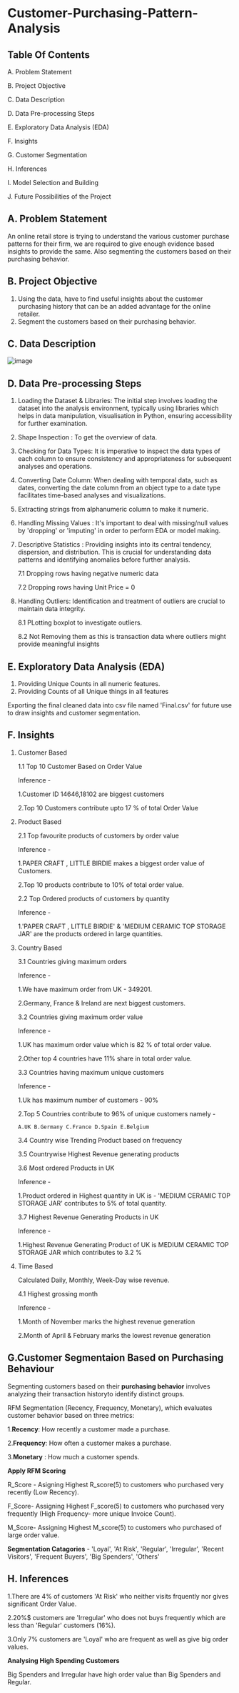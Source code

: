 # Customer-Purchasing-Pattern-Analysis
## Table Of Contents
A. Problem Statement
 
B. Project Objective
 
C. Data Description

D. Data Pre-processing Steps

E. Exploratory Data Analysis (EDA)

F. Insights

G. Customer Segmentation

H. Inferences

I. Model Selection and Building

J. Future Possibilities of the Project

## A. Problem Statement
An online retail store is trying to understand the various customer purchase patterns for their firm, we are required to give enough evidence based insights
to provide the same.
Also segmenting the customers based on their purchasing behavior.

## B. Project Objective
1. Using the data, have to find useful insights about the customer purchasing history
that can be an added advantage for the online retailer.
2. Segment the customers based on their purchasing behavior.

## C. Data Description
![image](https://github.com/user-attachments/assets/d2302b9d-7154-41e0-84c0-afad10defdcb)


## D. Data Pre-processing Steps
1. Loading the Dataset & Libraries: The initial step involves loading the dataset into the analysis environment, typically using libraries which helps in data manipulation, visualisation in Python, ensuring accessibility for further examination.
2. Shape Inspection : To get the overview of data.
3. Checking for Data Types: It is imperative to inspect the data types of each column to ensure consistency and appropriateness for subsequent analyses and operations.
4. Converting Date Column: When dealing with temporal data, such as dates, converting the date column from an object type to a date type facilitates time-based analyses and visualizations.
5. Extracting strings from alphanumeric column to make it numeric.
6. Handling Missing Values : It's important to deal with missing/null values by 'dropping' or 'imputing' in order to perform EDA or model making.
7. Descriptive Statistics : Providing insights into its central tendency, dispersion, and distribution. This is crucial for understanding data patterns and identifying anomalies before further analysis.
   
   7.1 Dropping rows having negative numeric data
   
   7.2 Dropping rows having Unit Price = 0  
8. Handling Outliers: Identification and treatment of outliers are crucial to maintain data integrity.

   8.1 PLotting boxplot to investigate outliers.
   
   8.2 Not Removing them as this is transaction data where outliers might provide meaningful insights

## E. Exploratory Data Analysis (EDA)
1. Providing Unique Counts in all numeric features.
2. Providing Counts of all Unique things in all features

Exporting the final cleaned data into csv file named 'Final.csv' for future use to draw insights and customer segmentation.

## F. Insights
1. Customer Based
   
   1.1 Top 10 Customer Based on Order Value
   
   Inference -
   
   1.Customer ID 14646,18102 are biggest customers
   
   2.Top 10 Customers contribute upto 17 % of total Order Value
2. Product Based
   
   2.1 Top favourite products of customers by order value
   
   Inference -
   
   1.PAPER CRAFT , LITTLE BIRDIE makes a biggest order value of Customers.
   
   2.Top 10 products contribute to 10% of total order value.
   
   2.2 Top Ordered products of customers by quantity
   
   Inference -
   
   1.'PAPER CRAFT , LITTLE BIRDIE' & 'MEDIUM CERAMIC TOP STORAGE JAR' are the products ordered in large quantities.
   
3. Country Based
   
   3.1 Countries giving maximum orders
   
   Inference -
   
   1.We have maximum order from UK - 349201.
   
   2.Germany, France & Ireland are next biggest customers.

   3.2 Countries giving maximum order value
   
   Inference -
   
   1.UK has maximum order value which is 82 % of total order value.
   
   2.Other top 4 countries have 11% share in total order value.

   3.3 Countries having maximum unique customers
   
   Inference -
   
   1.Uk has maximum number of customers - 90%
   
   2.Top 5 Countries contribute to 96% of unique customers namely -
   
       A.UK B.Germany C.France D.Spain E.Belgium
   
   3.4 Country wise Trending Product based on frequency
   
   3.5 Countrywise Highest Revenue generating products
   
   3.6 Most ordered Products in UK
   
   Inference -
   
   1.Product ordered in Highest quantity in UK is - 'MEDIUM CERAMIC TOP STORAGE JAR' contributes to 5% of total quantity.
   
   3.7 Highest Revenue Generating Products in UK

   Inference -
   
   1.Highest Revenue Generating Product of UK is MEDIUM CERAMIC TOP STORAGE JAR which contributes to 3.2 %

4. Time Based
   
   Calculated Daily, Monthly, Week-Day wise revenue.
   
   4.1 Highest grossing month

   Inference -

   1.Month of November marks the highest revenue generation

   2.Month of April & February marks the lowest revenue generation

## G.Customer Segmentaion Based on Purchasing Behaviour

Segmenting customers based on their **purchasing behavior** involves analyzing their transaction historyto identify distinct groups.

RFM Segmentation (Recency, Frequency, Monetary), which evaluates customer behavior based on three metrics:

1.**Recency**: How recently a customer made a purchase.

2.**Frequency**: How often a customer makes a purchase.

3.**Monetary** : How much a customer spends.

**Apply RFM Scoring**

R_Score - Asigning Highest R_score(5) to customers who purchased very recently (Low Recency).

F_Score- Assigning Highest F_score(5) to customers who purchased very frequently (High Frequency- more unique Invoice Count).

M_Score- Assigning Highest M_score(5) to customers who purchased of large order value.

**Segmentation Catagories** - 
'Loyal', 'At Risk', 'Regular', 'Irregular', 'Recent Visitors', 'Frequent Buyers', 'Big Spenders', 'Others'

## H. Inferences

1.There are 4% of customers 'At Risk' who neither visits frquently nor gives significant Order Value.

2.20%$ customers are 'Irregular' who does not buys frequently which are less than 'Regular' customers (16%).

3.Only 7% customers are 'Loyal' who are frequent as well as give big order values.

**Analysing High Spending Customers**

Big Spenders and Irregular have high order value than Big Spenders and Regular.
